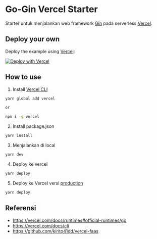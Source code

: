 # Go-Gin Vercel Starter

Starter untuk menjalankan web framework [Gin](https://github.com/gin-gonic/gin) pada serverless [Vercel](https://vercel.com/).

## Deploy your own

Deploy the example using [Vercel](https://vercel.com):

[![Deploy with Vercel](https://vercel.com/button)](https://vercel.com/new/git/external?repository-url=https://github.com/zakiego/go-gin-vercel&project-name=go-gin-vercel&repository-name=go-gin-vercel)

## How to use

1. Install [Vercel CLI](https://vercel.com/docs/clihttps://vercel.com/docs/cli)

```bash
yarn global add vercel

or

npm i -g vercel
```

2. Install package.json

```bash
yarn install
```

3. Menjalankan di local

```bash
yarn dev
```

4. Deploy ke vercel

```bash
yarn deploy
```

5. Deploy ke Vercel versi [production](https://vercel.com/docs/cli#introduction/unique-options/prod)

```bash
yarn deploy
```

## Referensi

- <https://vercel.com/docs/runtimes#official-runtimes/go>
- <https://vercel.com/docs/cli>
- <https://github.com/kirito41dd/vercel-faas>
